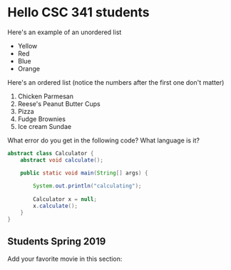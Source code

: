 # Hello CSC 341 students

Here's an example of an unordered list
* Yellow
* Red
* Blue
* Orange

Here's an ordered list (notice the numbers after the first one don't matter)
1. Chicken Parmesan
3. Reese's Peanut Butter Cups
2. Pizza
5. Fudge Brownies
6. Ice cream Sundae

What error do you get in the following code? What language is it?
```java
abstract class Calculator {
	abstract void calculate();

	public static void main(String[] args) {
		
		System.out.println("calculating");
		
		Calculator x = null;
		x.calculate();
	}
}
```

## Students Spring 2019
Add your favorite movie in this section:

